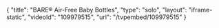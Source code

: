 {
    "title": "BARE&reg; Air-Free Baby Bottles",
    "type": "solo",
    "layout": "iframe-static",
    "videoId": "109979515",
    "url": "\/tvpembed\/109979515"
}